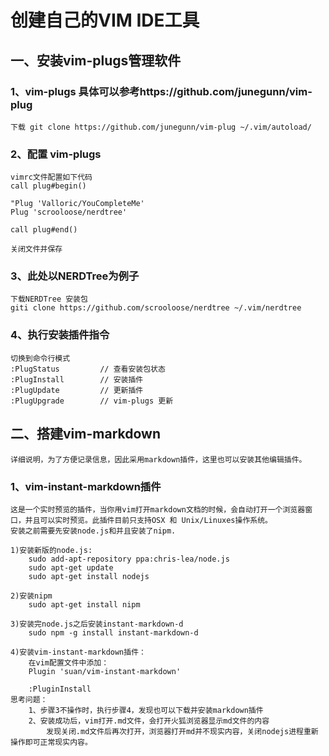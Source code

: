 # 创建自己的VIM IDE工具

## 一、安装vim-plugs管理软件

### 1、vim-plugs 具体可以参考https://github.com/junegunn/vim-plug

    下载 git clone https://github.com/junegunn/vim-plug ~/.vim/autoload/

### 2、配置 vim-plugs
    vimrc文件配置如下代码
    call plug#begin()

    "Plug 'Valloric/YouCompleteMe'
    Plug 'scrooloose/nerdtree'

    call plug#end()

    关闭文件并保存
### 3、此处以NERDTree为例子
    下载NERDTree 安装包
    giti clone https://github.com/scrooloose/nerdtree ~/.vim/nerdtree
   
### 4、执行安装插件指令
    切换到命令行模式
    :PlugStatus         // 查看安装包状态
    :PlugInstall        // 安装插件
    :PlugUpdate         // 更新插件
    :PlugUpgrade        // vim-plugs 更新

## 二、搭建vim-markdown
    详细说明，为了方便记录信息，因此采用markdown插件，这里也可以安装其他编辑插件。
### 1、vim-instant-markdown插件
    这是一个实时预览的插件，当你用vim打开markdown文档的时候，会自动打开一个浏览器窗口，并且可以实时预览。此插件目前只支持OSX 和 Unix/Linuxes操作系统。
    安装之前需要先安装node.js和并且安装了nipm.
    
    1)安装新版的node.js:
        sudo add-apt-repository ppa:chris-lea/node.js
        sudo apt-get update
        sudo apt-get install nodejs
    
    2)安装nipm
        sudo apt-get install nipm
    
    3)安装完node.js之后安装instant-markdown-d
        sudo npm -g install instant-markdown-d
    
    4)安装vim-instant-markdown插件：
        在vim配置文件中添加：
        Plugin 'suan/vim-instant-markdown'
    
        :PluginInstall
    思考问题：
        1、步骤3不操作时，执行步骤4，发现也可以下载并安装markdown插件 
        2、安装成功后，vim打开.md文件，会打开火狐浏览器显示md文件的内容
            发现关闭.md文件后再次打开，浏览器打开md并不现实内容，关闭nodejs进程重新操作即可正常现实内容。

